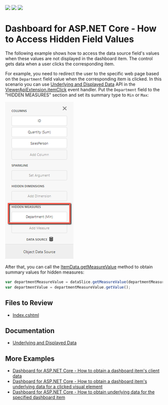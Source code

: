 <!-- default badges list -->
![](https://img.shields.io/endpoint?url=https://codecentral.devexpress.com/api/v1/VersionRange/353983354/22.2.2%2B)
[![](https://img.shields.io/badge/Open_in_DevExpress_Support_Center-FF7200?style=flat-square&logo=DevExpress&logoColor=white)](https://supportcenter.devexpress.com/ticket/details/T987287)
[![](https://img.shields.io/badge/📖_How_to_use_DevExpress_Examples-e9f6fc?style=flat-square)](https://docs.devexpress.com/GeneralInformation/403183)
<!-- default badges end -->


# Dashboard for ASP.NET Core - How to Access Hidden Field Values

The following example shows how to access the data source field's values when these values are not displayed in the dashboard item. The control gets data when a user clicks the corresponding item.

For example, you need to redirect the user to the specific web page based on the `Department` field value when the corresponding item is clicked. In this scenario you can use [Underlying and Displayed Data](https://docs.devexpress.com/Dashboard/403003/web-dashboard/dashboard-control-for-javascript-applications-jquery-knockout-etc/obtain-underlying-and-displayed-data) API in the [ViewerApiExtension.itemClick](https://docs.devexpress.com/Dashboard/js-DevExpress.Dashboard.ViewerApiExtensionOptions?p=netframework#js_devexpress_dashboard_viewerapiextensionoptions_onitemclick) event handler. Put the `Department` field to the "HIDDEN MEASURES" section and set its summary type to `Min` or `Max`:

![](images/screenshot.png)

After that, you can call the [ItemData.getMeasureValue](https://docs.devexpress.com/Dashboard/js-DevExpress.Dashboard.Data.ItemData#js_devexpress_dashboard_data_itemdata_getmeasurevalue_measureid_) method to obtain summary values for hidden measures:

```js
var departmentMeasureValue = dataSlice.getMeasureValue(departmentMeasure.id);
var departmentValue = departmentMeasureValue.getValue();
```

## Files to Review

* [Index.cshtml](./CS/Views/Home/Index.cshtml)

## Documentation

- [Underlying and Displayed Data](https://docs.devexpress.com/Dashboard/403003/web-dashboard/dashboard-control-for-javascript-applications-jquery-knockout-etc/obtain-underlying-and-displayed-data)

## More Examples

- [Dashboard for ASP.NET Core - How to obtain a dashboard item's client data](https://github.com/DevExpress-Examples/asp-net-core-dashboard-get-client-data)
- [Dashboard for ASP.NET Core - How to obtain a dashboard item's underlying data for a clicked visual element](https://github.com/DevExpress-Examples/asp-net-core-dashboard-get-underlying-data-for-clicked-item)
- [Dashboard for ASP.NET Core - How to obtain underlying data for the specified dashboard item](https://github.com/DevExpress-Examples/asp-net-core-dashboard-display-item-underlying-data)

